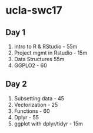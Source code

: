 # ucla-swc17

## Day 1
1. Intro to R & RStudio - 55m
2. Project mgmt in Rstudio - 15m
3. Data Structures 55m
4. GGPLO2 - 60

## Day 2 
1. Subsetting data - 45
2. Vectorization - 25
3. Functions - 60
4. Dplyr - 55
5. ggplot with dplyr/tidyr - 15m
